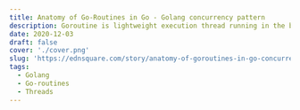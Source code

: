 ```yaml
---
title: Anatomy of Go-Routines in Go - Golang concurrency pattern
description: Goroutine is lightweight execution thread running in the background.
date: 2020-12-03
draft: false
cover: './cover.png'
slug: 'https://ednsquare.com/story/anatomy-of-goroutines-in-go-concurrency-in-go------PGPfEF'
tags:
  - Golang
  - Go-routines
  - Threads
---
```

